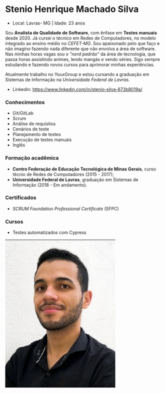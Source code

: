 # Stenio Henrique Machado Silva


- Local: Lavras- MG | Idade: 23 anos

Sou **Analista de Qualidade de Software**, com ênfase em **Testes manuais** desde 2020. Já cursei o técnico em Redes de Computadores, no modelo integrado ao ensino médio no *CEFET-MG*. 
Sou apaixonado pelo que faço e não imagino fazendo nada diferente que não envolva a área de software. Nas minhas horas vagas sou o *"nerd padrão"* da área de tecnologia, que passa horas assistindo animes, lendo mangás e vendo séries. Sigo sempre estudando e fazendo novos cursos para aprimorar minhas experiências. 

Atualmente trabalho no YouxGroup e estou cursando a graduação em Sistemas de Informação na *Universidade Federal de Lavras*. 

- Linkedin: https://www.linkedin.com/in/stenio-silva-673b8019a/


### Conhecimentos 

- Git/GitLab 
- Scrum 
- Análise de requisitos 
- Cenários de teste
- Planejamento de testes
- Execução de testes manuais 
- Inglês 

### Formação acadêmica

- **Centro Federação de Educação Tecnológica de Minas Gerais**, curso técnio de Redes de Computadores (2015 - 2017);
- **Universidade Federal de Lavras**, graduação em Sistemas de Informação (2018 - Em andamento). 

### Certificados

- *SCRUM Foundation Professional Certificate* (SFPC)

### Cursos 

- Testes automatizados com Cypress 

![1641989816557](https://raw.githubusercontent.com/StenioHenrique/minhabio-gcc259/main/1641989816557%20(1).jpg)




